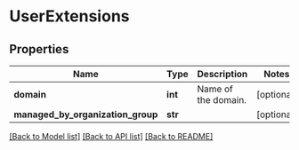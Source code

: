 # UserExtensions

## Properties
Name | Type | Description | Notes
------------ | ------------- | ------------- | -------------
**domain** | **int** | Name of the domain. | [optional] 
**managed_by_organization_group** | **str** |  | [optional] 

[[Back to Model list]](../README.md#documentation-for-models) [[Back to API list]](../README.md#documentation-for-api-endpoints) [[Back to README]](../README.md)


